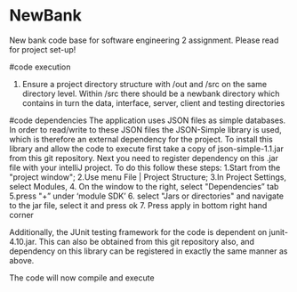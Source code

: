 # NewBank
New bank code base for software engineering 2 assignment. Please read for project set-up!

#code execution
1. Ensure a project directory structure with /out and /src on the same directory level. Within /src there should be a newbank directory which contains in turn the data, interface, server, client and testing directories

#code dependencies
The application uses JSON files as simple databases. In order to read/write to these JSON files the JSON-Simple library is used, which is therefore an 
external dependency for the project. To install this library and allow the code to execute first take a copy of json-simple-1.1.jar from this git repository. Next you need to register dependency on this .jar file with your intelliJ project. To do this follow these steps:
1.Start from the "project window";
2.Use menu File | Project Structure;
3.In Project Settings, select Modules,
4. On the window to the right, select "Dependencies” tab
5.press "+” under ‘module SDK’
6. select "Jars or directories" and navigate to the jar file, select it and press ok
7. Press apply in bottom right hand corner

Additionally, the JUnit testing framework for the code is dependent on junit-4.10.jar. This can also be obtained from this git repository also, and dependency on this library can be registered in exactly the same manner as above.

The code will now compile and execute
